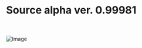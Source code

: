 # Source alpha ver. 0.99981
\
\
![Image](https://github.com/fil1n/source/blob/master/image2.jpg?raw=true)

